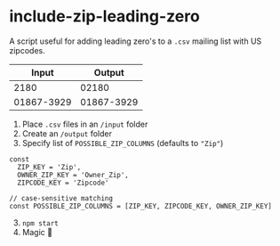 # include-zip-leading-zero

A script useful for adding leading zero's to a ```.csv``` mailing list with US zipcodes.

| **Input**   | **Output**  |
| ----------- | ----------- |
| 2180      | 02180       |
| 01867-3929 | 01867-3929 |

1. Place ```.csv``` files in an `/input` folder
2. Create an `/output` folder
3. Specify list of ```POSSIBLE_ZIP_COLUMNS``` (defaults to ```"Zip"```)
```
const 
  ZIP_KEY = 'Zip',
  OWNER_ZIP_KEY = 'Owner_Zip',
  ZIPCODE_KEY = 'Zipcode'

// case-sensitive matching
const POSSIBLE_ZIP_COLUMNS = [ZIP_KEY, ZIPCODE_KEY, OWNER_ZIP_KEY]
```
3. `npm start`
2. Magic 🎉
